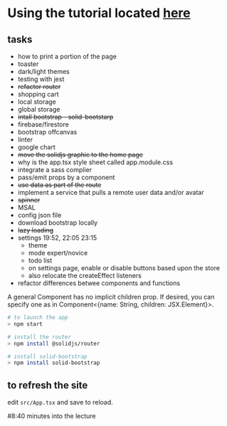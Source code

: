 # Using the tutorial located [here](https://www.youtube.com/watch?v=pFEZLQ6DOf0)

## tasks
- how to print a portion of the page
- toaster
- dark/light themes
- testing with jest
- ~~refactor router~~
- shopping cart
- local storage
- global storage
- ~~intall bootstrap - solid-bootstarp~~
- firebase/firestore
- bootstrap offcanvas
- linter
- google chart
- ~~move the solidjs graphic to the home page~~
- why is the app.tsx style sheet called app.module.css
- integrate a sass complier
- pass/emit props by a component
- ~~use data as part of the route~~
- implement a service that pulls a remote user data and/or avatar
- ~~spinner~~
- MSAL
- config json file
- download bootstrap locally
- ~~lazy loading~~
- settings 19:52, 22:05 23:15
  - theme
  - mode expert/novice
  - todo list
  - on settings page, enable or disable buttons based upon the store
  - also relocate the createEffect listeners
- refactor differences betwee components and functions

A general Component has no implicit children prop. If desired, you can specify one as in Component<{name: String, children: JSX.Element}>.

```bash
# to launch the app
> npm start
```

```bash
# install the router
> npm install @solidjs/router
```

```bash
# install solid-bootstrap
> npm install solid-bootstrap
```
## to refresh the site
edit <code>src/App.tsx</code> and save to reload.

#8:40 minutes into the lecture
